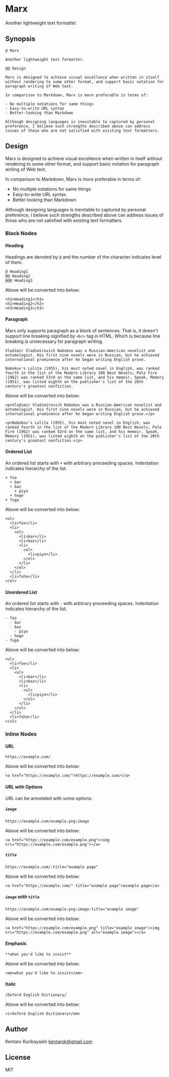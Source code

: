 # Marx

Another lightweight text formatter.

## Synopsis

```
@ Marx

Another lightweight text formatter.

@@ Design

Marx is designed to achieve visual excellence when written in itself without rendering to some other format, and support basic notation for paragraph writing of Web text.

In comparison to Markdown, Marx is more preferable in terms of:

- No multiple notations for same things
- Easy-to-write URL syntax
- Better-looking than Markdown

Although designing languages is inevitable to captured by personal preference, I believe such strengths described above can address issues of those who are not satisfied with existing text formatters.
```

## Design

Marx is designed to achieve visual excellence when written in itself without rendering to some other format, and support basic notation for paragraph writing of Web text.

In comparison to Markdown, Marx is more preferable in terms of:

* No multiple notations for same things
* Easy-to-write URL syntax
* Better-looking than Markdown

Although designing languages is inevitable to captured by personal preference, I believe such strengths described above can address issues of those who are not satisfied with existing text formatters.

### Block Nodes

#### Heading

Headings are denoted by `@` and the number of the character indicates level of them.

```
@ Heading1
@@ Heading2
@@@ Heading3
```

Above will be converted into below:

```
<h1>Heading1</h1>
<h2>Heading2</h2>
<h3>Heading3</h3>
```

#### Paragraph

Marx only supports paragraph as a block of sentences. That is, it doesn't support line breaking signified by `<br>` tag in HTML. Which is because line breaking is unnecessary for paragraph writing.

```
Vladimir Vladimirovich Nabokov was a Russian-American novelist and entomologist. His first nine novels were in Russian, but he achieved international prominence after he began writing English prose.

Nabokov's Lolita (1955), his most noted novel in English, was ranked fourth in the list of the Modern Library 100 Best Novels; Pale Fire (1962) was ranked 53rd on the same list, and his memoir, Speak, Memory (1951), was listed eighth on the publisher's list of the 20th century's greatest nonfiction.
```

Above will be converted into below:

```
<p>Vladimir Vladimirovich Nabokov was a Russian-American novelist and entomologist. His first nine novels were in Russian, but he achieved international prominence after he began writing English prose.</p>

<p>Nabokov's Lolita (1955), his most noted novel in English, was ranked fourth in the list of the Modern Library 100 Best Novels; Pale Fire (1962) was ranked 53rd on the same list, and his memoir, Speak, Memory (1951), was listed eighth on the publisher's list of the 20th century's greatest nonfiction.</p>
```

#### Ordered List

An ordered list starts with `+` with arbitrary proceeding spaces. Indentation indicates hierarchy of the list.

```
+ foo
  + bar
  + baz
    + piyo
  + hoge
+ fuga
```

Above will be converted into below:

```
<ol>
  <li>foo</li>
  <li>
    <ol>
      <li>bar</li>
      <li>baz</li>
      <li>
        <ol>
          <li>piyo</li>
        </ol>
      </li>
    </ol>
  </li>
  <li>fuha</li>
</ol>
```

#### Unordered List

An ordered list starts with `-` with arbitrary proceeding spaces. Indentation indicates hierarchy of the list.

```
- foo
  - bar
  - baz
    - piyo
  - hoge
- fuga
```

Above will be converted into below:

```
<ul>
  <li>foo</li>
  <li>
    <ul>
      <li>bar</li>
      <li>baz</li>
      <li>
        <ul>
          <li>piyo</li>
        </ul>
      </li>
    </ul>
  </li>
  <li>fuha</li>
</ul>
```

### Inline Nodes

#### URL

```
https://example.com/
```

Above will be converted into below:

```
<a href="https://example.com/">https://example.com/</a>
```

#### URL with Options

URL can be annotated with some options.

##### `image`

```
https://example.com/example.png:image
```

Above will be converted into below:

```
<a href="https://example.com/example.png"><img src="https://example.com/example.png"></a>
```

##### `title`

```
https://example.com/:title="example page"
```

Above will be converted into below:

```
<a href="https://example.com/" title="example page">example page</a>
```

##### `image` with `title`

```
https://example.com/example.png:image:title="example image"
```

Above will be converted into below:

```
<a href="https://example.com/example.png" title="example image"><img src="https://example.com/example.png" alt="example image"></a>
```

#### Emphasis

```
**what you'd like to insist**
```

Above will be converted into below:

```
<em>what you'd like to insist</em>
```

#### Italic

```
/Oxford English Dictionary/
```

Above will be converted into below:

```
<i>Oxford English Dictionary</em>
```

## Author

Kentaro Kuribayashi <kentarok@gmail.com>

## License

MIT